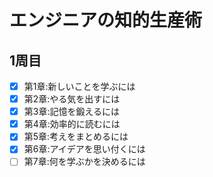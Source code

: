# エンジニアの知的生産術
## 1周目
- [x] 第1章:新しいことを学ぶには
- [x] 第2章:やる気を出すには
- [x] 第3章:記憶を鍛えるには
- [x] 第4章:効率的に読むには
- [x] 第5章:考えをまとめるには
- [x] 第6章:アイデアを思い付くには
- [ ] 第7章:何を学ぶかを決めるには
